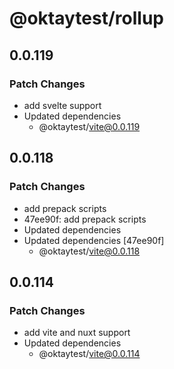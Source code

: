# @oktaytest/rollup

## 0.0.119

### Patch Changes

- add svelte support
- Updated dependencies
  - @oktaytest/vite@0.0.119

## 0.0.118

### Patch Changes

- add prepack scripts
- 47ee90f: add prepack scripts
- Updated dependencies
- Updated dependencies [47ee90f]
  - @oktaytest/vite@0.0.118

## 0.0.114

### Patch Changes

- add vite and nuxt support
- Updated dependencies
  - @oktaytest/vite@0.0.114
